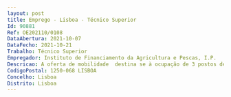 ```yaml
--- 
layout: post
title: Emprego - Lisboa - Técnico Superior
Id: 90881
Ref: OE202110/0108
DataAbertura: 2021-10-07
DataFecho: 2021-10-21
Trabalho: Técnico Superior
Empregador: Instituto de Financiamento da Agricultura e Pescas, I.P.
Descricao: A oferta de mobilidade  destina se à ocupação de 3 postos de trabalho na carreira e categoria de técnico, na Unidade de Acompanhamento de Programas, do Departamento de Apoios ao Investimento DAI UAPOCaracterização sumária das funções Ações de controlo de qualidade prévios à contratação dos pedidos de pagamento de projectos aprovados pelos programas de desenvolvimento rural e das pescas Análise dos pedidos de pagamento dos projectos aprovados pelo programa de desenvolvimento rural do continente, na vertente do investimento Ações de acompanhamento nas entidades protocoladas, tendo por objectivo  a aferição do cumprimento dos Protocolos, bem como formalizar recomendações de medidas correctivas Elaboração de relatórios sobre resultados dos controlos de qualidade e das acções de acompanhamento das funções delegada, propondo medidas correctivas, sempre que aplicável, e proceder ao respectivo follow up das recomendações daí decorrentes.
CodigoPostal: 1250-068 LISBOA
Concelho: Lisboa
Distrito: Lisboa
--- 
```

